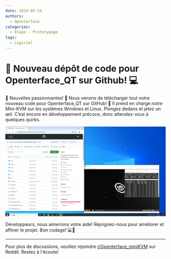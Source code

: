 ```yaml
---
date: 2024-05-24
authors:
  - Openterface
categories:
  - Étape - Prototypage
tags:
  - Logiciel
---
```


# 🚀 Nouveau dépôt de code pour Openterface_QT sur Github! 💻

🎉 Nouvelles passionnantes! 🎉 Nous venons de télécharger tout notre nouveau code pour Openterface_QT sur GitHub! 🌟 Il prend en charge notre Mini-KVM sur les systèmes Windows et Linux. Plongez dedans et jetez un œil. C’est encore en développement précoce, donc attendez-vous à quelques quirks.

![openterface-qt-on-win](post-media/openterface-qt-on-win.jpg)

Développeurs, nous aimerions votre aide! Rejoignez-nous pour améliorer et affiner le projet. Bon codage! 💻🔧

--------

Pour plus de discussions, veuillez rejoindre [r/Openterface_miniKVM](https://www.reddit.com/r/Openterface_miniKVM/) sur Reddit. Restez à l'écoute!
